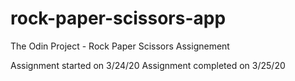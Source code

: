 # rock-paper-scissors-app
The Odin Project - Rock Paper Scissors Assignement

Assignment started on 3/24/20
Assignment completed on 3/25/20
